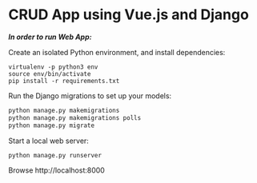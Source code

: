 # CRUD App using Vue.js and Django
<i><b>In order to run Web App:</i></b>

Create an isolated Python environment, and install dependencies:
```
virtualenv -p python3 env
source env/bin/activate
pip install -r requirements.txt
```


Run the Django migrations to set up your models:
```python
python manage.py makemigrations
python manage.py makemigrations polls
python manage.py migrate
```
Start a local web server:
```
python manage.py runserver
```
Browse http://localhost:8000
